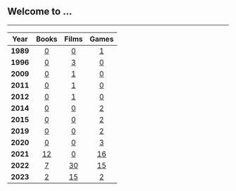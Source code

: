 ## Welcome to ...

<link rel="shortcut icon" type="image/x-icon" href="favicon.ico">

---

|Year|Books|Films|Games|
|:---:|:---:|:---:|:---:|
|**1989**|[0](pg/b/b_1989.md)|[0](pg/f/f_1989.md)|[1](pg/g/g_1989.md)|
|**1996**|[0](pg/b/b_1996.md)|[3](pg/f/f_1996.md)|[0](pg/g/g_1996.md)|
|**2009**|[0](pg/b/b_2009.md)|[1](pg/f/f_2009.md)|[0](pg/g/g_2009.md)|
|**2011**|[0](pg/b/b_2011.md)|[1](pg/f/f_2011.md)|[0](pg/g/g_2011.md)|
|**2012**|[0](pg/b/b_2011.md)|[1](pg/f/f_2012.md)|[0](pg/g/g_2012.md)|
|**2014**|[0](pg/b/b_2014.md)|[0](pg/f/f_2014.md)|[2](pg/g/g_2014.md)|
|**2015**|[0](pg/b/b_2015.md)|[0](pg/f/f_2015.md)|[2](pg/g/g_2015.md)|
|**2019**|[0](pg/b/b_2019.md)|[0](pg/f/f_2019.md)|[2](pg/g/g_2019.md)|
|**2020**|[0](pg/b/b_2020.md)|[0](pg/f/f_2020.md)|[3](pg/g/g_2020.md)|
|**2021**|[12](pg/b/b_2021.md)|[0](pg/f/f_2021.md)|[16](pg/g/g_2021.md)|
|**2022**|[7](pg/b/b_2022.md)|[30](pg/f/f_2022.md)|[15](pg/g/g_2022.md)|
|**2023**|[2](pg/b/b_2023.md)|[15](pg/f/f_2023.md)|[2](pg/g/g_2023.md)|
